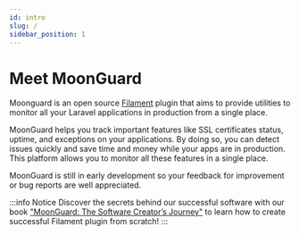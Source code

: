 ```yaml
---
id: intro
slug: /
sidebar_position: 1
---
```


# Meet MoonGuard

Moonguard is an open source [Filament](https://filamentphp.com/) plugin that
aims to provide utilities to monitor all your Laravel applications in production
from a single place.

MoonGuard helps you track important features like SSL certificates status, uptime,
and exceptions on your applications. By doing so, you can detect issues quickly
and save time and money while your apps are in production. This platform allows
you to monitor all these features in a single place.

MoonGuard is still in early development so your feedback for improvement or bug
reports are well appreciated.

:::info Notice
Discover the secrets behind our successful software with our book
["MoonGuard: The Software Creator’s Journey"](https://moonguard.dev/book) to
learn how to create successful Filament plugin from scratch!
:::

